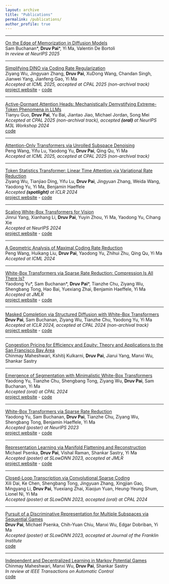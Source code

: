 ```yaml
---
layout: archive
title: "Publications"
permalink: /publications/
author_profile: true
---
```


---

<u>On the Edge of Memorization in Diffusion Models</u>
<br> Sam Buchanan\*, **Druv Pai**\*, Yi Ma, Valentin De Bortoli
<br> <i>In review at NeurIPS 2025</i>

---

[Simplifying DINO via Coding Rate Regularization](https://arxiv.org/abs/2502.10385)
<br> Ziyang Wu, Jingyuan Zhang, **Druv Pai**, XuDong Wang, Chandan Singh, Jianwei Yang, Jianfeng Gao, Yi Ma
<br> <i>Accepted at ICML 2025, accepted at CPAL 2025 (non-archival track)</i>
<br> [project website](https://robinwu218.github.io/SimDINO/) - [code](https://github.com/RobinWu218/SimDINO)

--- 


[Active-Dormant Attention Heads: Mechanistically Demystifying Extreme-Token Phenomena in LLMs](https://arxiv.org/abs/2410.13835)
<br> Tianyu Guo, **Druv Pai**, Yu Bai, Jiantao Jiao, Michael Jordan, Song Mei
<br> <i>Accepted at CPAL 2025 (non-archival track), accepted <b>(oral)</b> at NeurIPS M3L Workshop 2024</i>
<br> [code](https://github.com/GuoTianYu2000/Active-Dormant-Attention)

---

[Attention-Only Transformers via Unrolled Subspace Denoising](https://arxiv.org/abs/2506.03790)
<br> Peng Wang, Yifu Lu, Yaodong Yu, **Druv Pai**, Qing Qu, Yi Ma
<br> <i>Accepted at ICML 2025, accepted at CPAL 2025 (non-archival track)</i>

---

[Token Statistics Transformer: Linear Time Attention via Variational Rate Reduction](https://arxiv.org/abs/2412.17810)
<br> Ziyang Wu, Tianjiao Ding, Yifu Lu, **Druv Pai**, Jingyuan Zhang, Weida Wang, Yaodong Yu, Yi Ma, Benjamin Haeffele
<br> <i>Accepted <b>(spotlight)</b> at ICLR 2024</i>
<br> [project website](https://robinwu218.github.io/ToST/) - [code](https://github.com/RobinWu218/ToST)

---

[Scaling White-Box Transformers for Vision](https://arxiv.org/abs/2405.20299)
<br> Jinrui Yang, Xianhang Li, **Druv Pai**, Yuyin Zhou, Yi Ma, Yaodong Yu, Cihang Xie
<br> <i>Accepted at NeurIPS 2024</i>
<br> [project website](https://rayjryang.github.io/CRATE-alpha/) - [code](https://github.com/UCSC-VLAA/CRATE-alpha)

---

[A Geometric Analysis of Maximal Coding Rate Reduction](https://arxiv.org/abs/2406.01909)
<br> Peng Wang, Huikang Liu, **Druv Pai**, Yaodong Yu, Zhihui Zhu, Qing Qu, Yi Ma
<br> <i>Accepted at ICML 2024</i>

---

[White-Box Transformers via Sparse Rate Reduction: Compression Is All There Is?](https://arxiv.org/abs/2311.13110)
<br> Yaodong Yu\*, Sam Buchanan\*, **Druv Pai**\*, Tianzhe Chu, Ziyang Wu, Shengbang Tong, Hao Bai, Yuexiang Zhai, Benjamin Haeffele, Yi Ma
<br> <i>Accepted at JMLR</i>
<br> [project website](https://ma-lab-berkeley.github.io/CRATE/) - [code](https://github.com/Ma-Lab-Berkeley/CRATE)

---

[Masked Completion via Structured Diffusion with White-Box Transformers](https://arxiv.org/abs/2404.02446)
<br> **Druv Pai**, Sam Buchanan, Ziyang Wu, Tianzhe Chu, Yaodong Yu, Yi Ma 
<br> <i> Accepted at ICLR 2024, accepted at CPAL 2024 (non-archival track)</i>
<br> [project website](https://ma-lab-berkeley.github.io/CRATE/) - [code](https://github.com/Ma-Lab-Berkeley/CRATE)

---

[Congestion Pricing for Efficiency and Equity: Theory and Applications to the San Francisco Bay Area](https://arxiv.org/abs/2401.16844)
<br>Chinmay Maheshwari, Kshitij Kulkarni, **Druv Pai**, Jiarui Yang, Manxi Wu, Shankar Sastry

---

[Emergence of Segmentation with Minimalistic White-Box Transformers](https://arxiv.org/abs/2308.16271)
<br> Yaodong Yu, Tianzhe Chu, Shengbang Tong, Ziyang Wu, **Druv Pai**, Sam Buchanan, Yi Ma
<br> <i>Accepted (oral) at CPAL 2024</i>
<br> [project website](https://ma-lab-berkeley.github.io/CRATE/) - [code](https://github.com/Ma-Lab-Berkeley/CRATE)

---

[White-Box Transformers via Sparse Rate Reduction](https://arxiv.org/abs/2306.01129)
<br> Yaodong Yu, Sam Buchanan, **Druv Pai**, Tianzhe Chu, Ziyang Wu, Shengbang Tong, Benjamin Haeffele, Yi Ma 
<br> <i> Accepted (poster) at NeurIPS 2023</i>
<br> [project website](https://ma-lab-berkeley.github.io/CRATE/) - [code](https://github.com/Ma-Lab-Berkeley/CRATE)

---

[Representation Learning via Manifold Flattening and Reconstruction](https://arxiv.org/abs/2305.01777)
<br> Michael Psenka, **Druv Pai**, Vishal Raman, Shankar Sastry, Yi Ma 
<br> <i> Accepted (poster) at SLowDNN 2023, accepted at JMLR</i>
<br> [project website](https://www.michaelpsenka.io/papers/flatteningnetwork/) - [code](https://github.com/michael-psenka/manifold-linearization)

---

[Closed-Loop Transcription via Convolutional Sparse Coding](https://arxiv.org/abs/2302.09347)
<br> Xili Dai, Ke Chen, Shengbang Tong, Jingyuan Zhang, Xingjian Gao, Mingyang Li, **Druv Pai**, Yuexiang Zhai, Xiaojun Yuan, Heung-Yeung Shum, Lionel Ni, Yi Ma 
<br> <i> Accepted (poster) at SLowDNN 2023, accepted (oral) at CPAL 2024</i>

---

[Pursuit of a Discriminative Representation for Multiple Subspaces via Sequential Games](https://arxiv.org/abs/2206.09120)
<br> **Druv Pai**, Michael Psenka, Chih-Yuan Chiu, Manxi Wu, Edgar Dobriban, Yi Ma 
<br> <i> Accepted (poster) at SLowDNN 2023, accepted at Journal of the Franklin Institute</i>
<br> [code](https://github.com/DruvPai/MultipleSubspaceRepresentationPursuit)

---

[Independent and Decentralized Learning in Markov Potential Games](https://arxiv.org/abs/2205.14590)
<br> Chinmay Maheshwari, Manxi Wu, **Druv Pai**, Shankar Sastry 
<br> <i> In review at IEEE Transactions on Automatic Control </i>
<br> [code](https://github.com/DruvPai/IndependentDecentralizedMPGLearning)

